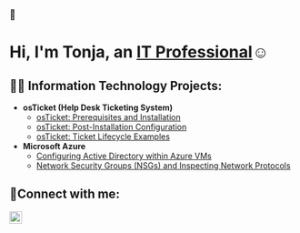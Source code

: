 ###  👋
<h1>Hi, I'm Tonja, an <a href="https://linkedin.com/in/Tonja">IT Professional</a>☺</h1>

<h2>👨‍💻 Information Technology Projects:</h2>

- <b>osTicket (Help Desk Ticketing System)</b>
  - [osTicket: Prerequisites and Installation](https://github.com/BNMTon/osticket-prereqs)
  - [osTicket: Post-Installation Configuration](https://github.com/BNMTon/post-install-config)
  - [osTicket: Ticket Lifecycle Examples](https://github.com/BNMTon/ticket-lifecycle)
- <b>Microsoft Azure</b>
  - [Configuring Active Directory within Azure VMs](https://github.com/BNMTon/configure-ad)
  - [Network Security Groups (NSGs) and Inspecting Network Protocols](https://github.com/BNMTon/azure-network-protocols)

<h2>🤳Connect with me:</h2>


[<img align="left" alt="Tonja | LinkedIn" width="22px" src="https://cdn.jsdelivr.net/npm/simple-icons@v3/icons/linkedin.svg" />][linkedin]


[twitter]: https://twitter.com/
[instagram]: https://www.instagram.com/
[linkedin]: https://linkedin.com/in/Tonja
